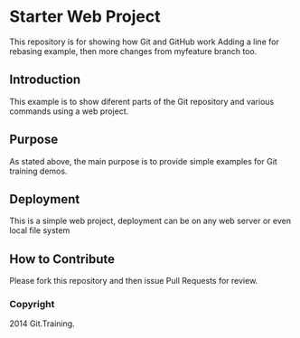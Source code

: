 # Starter Web Project

This repository is for showing how Git and GitHub work
Adding a line for rebasing example, then more changes from myfeature branch too.

## Introduction
This example is to show diferent parts of the Git repository and various commands using a web project.

## Purpose
As stated above, the main purpose is to provide simple examples for Git training demos.

## Deployment
This is a simple web project, deployment can be on any web server or even local file system

## How to Contribute
Please fork this repository and then issue Pull Requests for review.

### Copyright
2014 Git.Training.